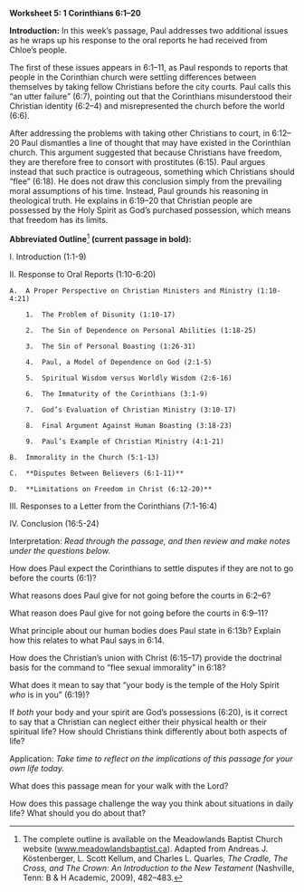 **Worksheet 5: 1 Corinthians 6:1–20**

**Introduction:** In this week’s passage, Paul addresses two additional issues as he wraps up his response to the oral reports he had received from Chloe’s people.

The first of these issues appears in 6:1–11, as Paul responds to reports that people in the Corinthian church were settling differences between themselves by taking fellow Christians before the city courts. Paul calls this “an utter failure” (6:7), pointing out that the Corinthians misunderstood their Christian identity (6:2–4) and misrepresented the church before the world (6:6).

After addressing the problems with taking other Christians to court, in 6:12–20 Paul dismantles a line of thought that may have existed in the Corinthian church. This argument suggested that because Christians have freedom, they are therefore free to consort with prostitutes (6:15). Paul argues instead that such practice is outrageous, something which Christians should “flee” (6:18). He does not draw this conclusion simply from the prevailing moral assumptions of his time. Instead, Paul grounds his reasoning in theological truth. He explains in 6:19–20 that Christian people are possessed by the Holy Spirit as God’s purchased possession, which means that freedom has its limits.

**Abbreviated Outline**[^1] **(current passage in bold):**

I.  Introduction (1:1-9)

II. Response to Oral Reports (1:10-6:20)

    A.  A Proper Perspective on Christian Ministers and Ministry (1:10-4:21)

        1.  The Problem of Disunity (1:10-17)

        2.  The Sin of Dependence on Personal Abilities (1:18-25)

        3.  The Sin of Personal Boasting (1:26-31)

        4.  Paul, a Model of Dependence on God (2:1-5)

        5.  Spiritual Wisdom versus Worldly Wisdom (2:6-16)

        6.  The Immaturity of the Corinthians (3:1-9)

        7.  God’s Evaluation of Christian Ministry (3:10-17)

        8.  Final Argument Against Human Boasting (3:18-23)

        9.  Paul’s Example of Christian Ministry (4:1-21)

    B.  Immorality in the Church (5:1-13)

    C.  **Disputes Between Believers (6:1-11)**

    D.  **Limitations on Freedom in Christ (6:12-20)**

III. Responses to a Letter from the Corinthians (7:1-16:4)

IV. Conclusion (16:5-24)

Interpretation: *Read through the passage, and then review and make notes under the questions below.*

How does Paul expect the Corinthians to settle disputes if they are not to go before the courts (6:1)?

What reasons does Paul give for not going before the courts in 6:2–6?

What reason does Paul give for not going before the courts in 6:9–11?

What principle about our human bodies does Paul state in 6:13b? Explain how this relates to what Paul says in 6:14.

How does the Christian’s union with Christ (6:15–17) provide the doctrinal basis for the command to “flee sexual immorality” in 6:18?

What does it mean to say that “your body is the temple of the Holy Spirit *who* is in you” (6:19)?

If *both* your body and your spirit are God’s possessions (6:20), is it correct to say that a Christian can neglect either their physical health or their spiritual life? How should Christians think differently about both aspects of life?

Application: *Take time to reflect on the implications of this passage for your own life today.*

What does this passage mean for your walk with the Lord?

How does this passage challenge the way you think about situations in daily life? What should you do about that?

[^1]: The complete outline is available on the Meadowlands Baptist Church website (www.meadowlandsbaptist.ca). Adapted from Andreas J. Köstenberger, L. Scott Kellum, and Charles L. Quarles, *The Cradle, The Cross, and The Crown: An Introduction to the New Testament* (Nashville, Tenn: B & H Academic, 2009), 482–483.
